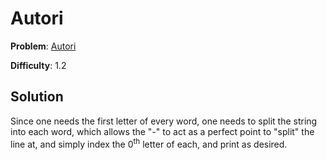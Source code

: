 # Autori

**Problem**: [Autori](https://open.kattis.com/problems/autori)

**Difficulty**: 1.2

## Solution

Since one needs the first letter of every word, one needs to split the string into each word, which allows the "-" to 
act as a perfect point to "split" the line at, and simply index the 0<sup>th</sup> letter of each, and print as 
desired.